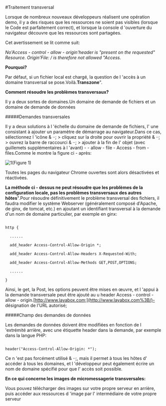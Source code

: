 #Traitement transversal

Lorsque de nombreux nouveaux développeurs réalisent une opération demo, il y a des risques que les ressources ne soient pas visibles (lorsque le Code est parfaitement correct), et lorsque la console d 'ouverture du navigateur découvre que les ressources sont partagées.

Cet avertissement se lit comme suit:

*No'Access - control - allow - origin'header is "present on the requested" Resource. Origin'File: / is therefore not allowed "Access.*

**Pourquoi?**

Par défaut, si un fichier local est chargé, la question de l 'accès à un domaine transversal se pose.Voilà.**Transzone**".

**Comment résoudre les problèmes transversaux?**

Il y a deux sortes de domaines.Un domaine de demande de fichiers et un domaine de demande de données

#####Demandes transversales

Il y a deux solutions à l 'échelle du domaine de demande de fichiers, l' une consistant à ajouter un paramètre de démarrage au navigateur.Dans ce cas, sélectionnez l 'icône & ‧‧; > cliquez sur la droite pour ouvrir la propriété & ‧‧; > ouvrez la barre de raccourci & ‧‧; > ajouter à la fin de l' objet (avec guillemets supplémentaires à l 'avant) - - allow - file - Access - from - files.Comme le montre la figure ci - après:

![1](img\1.png)(Figure 1)

Toutes les pages du navigateur Chrome ouvertes sont alors désactivées et réactivées.

**La méthode ci - dessus ne peut résoudre que les problèmes de la configuration locale, pas les problèmes transversaux des autres hôtes**".Pour résoudre définitivement le problème transversal des fichiers, il faudra modifier le système Webserver (généralement composé d'Apache, de ginx, de tomcat, etc.) en ajoutant un identifiant transversal à la demande d'un nom de domaine particulier, par exemple en ginx:


```

http {

  ......

  add_header Access-Control-Allow-Origin *;

  add_header Access-Control-Allow-Headers X-Requested-With;

  add_header Access-Control-Allow-Methods GET,POST,OPTIONS;

  ......

}

```


Ainsi, le get, la Post, les options peuvent être mises en œuvre, et l 'appui à la demande transversale peut être ajouté au u header Access - control - allow - origin.[http://www.layabox.com;](http://www.layabox.com%3B/)- désignation de l'URL autorisé;

#####Champ des demandes de données

Les demandes de données doivent être modifiées en fonction de l 'extrémité arrière, avec une étiquette header dans la demande, par exemple dans la langue PHP:


```

header("Access-Control-Allow-Origin: *");
```


Ce n 'est pas forcément utilisé & ‧‧;, mais il permet à tous les hôtes d' accéder à tous les domaines, et l 'développeur peut également écrire un nom de domaine spécifié pour que l' accès soit possible.



**En ce qui concerne les images de micromessagerie transversales:**

Vous pouvez télécharger des images sur votre propre serveur en arrière, puis accéder aux ressources d 'image par l' intermédiaire de votre propre serveur